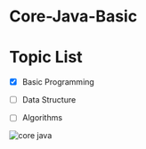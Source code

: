 # Core-Java-Basic


# Topic List

- [x] Basic Programming
- [ ] Data Structure
- [ ] Algorithms




![core java](https://user-images.githubusercontent.com/97358095/221773118-8589e2cd-3d90-428c-8cce-90d0514eb8a1.png)
